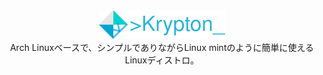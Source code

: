 <div align="center">
  <a href="https://github.com/krypton-linux/krypton-iso">
    <img alt="krypton" src="https://raw.githubusercontent.com/krypton-linux/krypton-artworks/1919f2a6c6469d4175aead8751d2b09698ddbe6c/logo/logo.svg" width="40%" height="auto">
  </a>
</div>

<div align="center">
  <a>
    Arch Linuxベースで、シンプルでありながらLinux mintのように簡単に使えるLinuxディストロ。
  </a>
</div>
